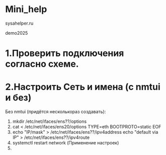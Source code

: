 # Mini_help

sysahelper.ru

demo2025

# 1.Проверить подключения согласно схеме.

# 2.Настроить Сеть и имена (с nmtui и без)

Без nmtui (придётся несколькораз создавать):
1. mkdir /etc/net/ifaces/ens??/options
2. cat <<EOF > /etc/net/ifaces/ens20/options
     TYPE=eth
     BOOTPROTO=static
   EOF
3. echo "IP/mask" > /etc/net/ifaces/ens??/ipv4address
   echo "default via IP" > /etc/net/ifaces/ens??/ipv4route
4. systemctl restart network (Применение настроек)
5. 
